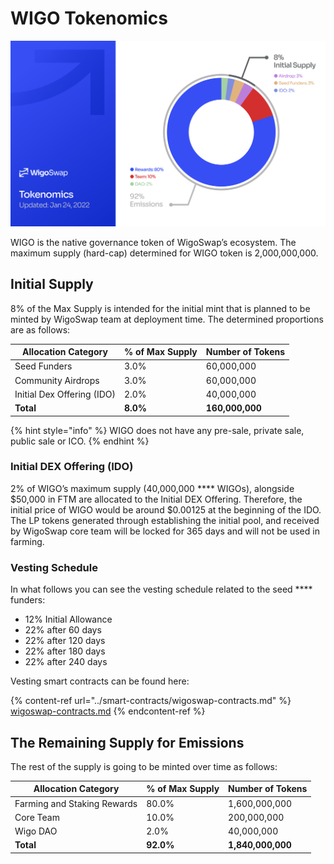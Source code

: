 # WIGO Tokenomics

![](<../.gitbook/assets/tokenomics (1).png>)

WIGO is the native governance token of WigoSwap’s ecosystem. The maximum supply (hard-cap) determined for WIGO token is 2,000,000,000.&#x20;

## **Initial Supply**

8% of the Max Supply is intended for the initial mint that is planned to be minted by WigoSwap team at deployment time. The determined proportions are as follows:

| Allocation Category        |  % of Max Supply | Number of Tokens |
| -------------------------- | ---------------- | ---------------- |
| Seed Funders               | 3.0%             | 60,000,000       |
| Community Airdrops         | 3.0%             | 60,000,000       |
| Initial Dex Offering (IDO) | 2.0%             | 40,000,000       |
| **Total**                  | **8.0%**         | **160,000,000**  |

{% hint style="info" %}
WIGO does not have any pre-sale, private sale, public sale or ICO.
{% endhint %}

### **Initial DEX Offering (IDO)**&#x20;

2% of WIGO’s maximum supply (40,000,000 **** WIGOs), alongside $50,000 in FTM are allocated to the Initial DEX Offering. Therefore, the initial price of WIGO would be around $0.00125 at the beginning of the IDO. The LP tokens generated through establishing the initial pool, and received by WigoSwap core team will be locked for 365 days and will not be used in farming.

### **Vesting Schedule**&#x20;

In what follows you can see the vesting schedule related to the seed **** funders:

* 12% Initial Allowance
* 22% after 60 days
* 22% after 120 days
* 22% after 180 days
* 22% after 240 days

Vesting smart contracts can be found here:

{% content-ref url="../smart-contracts/wigoswap-contracts.md" %}
[wigoswap-contracts.md](../smart-contracts/wigoswap-contracts.md)
{% endcontent-ref %}

## **The Remaining Supply for Emissions**&#x20;

The rest of the supply is going to be minted over time as follows:

| Allocation Category         |  % of Max Supply | Number of Tokens  |
| --------------------------- | ---------------- | ----------------- |
| Farming and Staking Rewards | 80.0%            | 1,600,000,000     |
| Core Team                   | 10.0%            | 200,000,000       |
| Wigo DAO                    | 2.0%             | 40,000,000        |
| **Total**                   | **92.0%**        | **1,840,000,000** |
